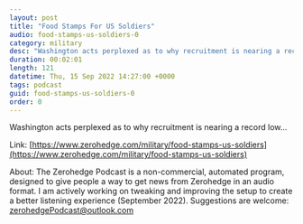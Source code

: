 ```yaml
---
layout: post
title: "Food Stamps For US Soldiers"
audio: food-stamps-us-soldiers-0
category: military
desc: "Washington acts perplexed as to why recruitment is nearing a record low..."
duration: 00:02:01
length: 121
datetime: Thu, 15 Sep 2022 14:27:00 +0000
tags: podcast
guid: food-stamps-us-soldiers-0
order: 0
---
```

Washington acts perplexed as to why recruitment is nearing a record low...

Link: [https://www.zerohedge.com/military/food-stamps-us-soldiers](https://www.zerohedge.com/military/food-stamps-us-soldiers)

About: The Zerohedge Podcast is a non-commercial, automated program, designed to give people a way to get news from Zerohedge in an audio format.  I am actively working on tweaking and improving the setup to create a better listening experience (September 2022).  Suggestions are welcome: [zerohedgePodcast@outlook.com](mailto:zerohedgePodcast@outlook.com)